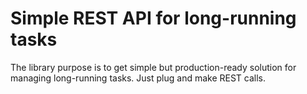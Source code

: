 # Simple REST API for long-running tasks
The library purpose is to get simple but production-ready solution for managing long-running tasks.
Just plug and make REST calls.

